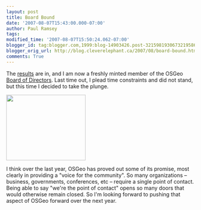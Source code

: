 ```yaml
---
layout: post
title: Board Bound
date: '2007-08-07T15:43:00.000-07:00'
author: Paul Ramsey
tags: 
modified_time: '2007-08-07T15:50:24.062-07:00'
blogger_id: tag:blogger.com,1999:blog-14903426.post-3215981930673219586
blogger_orig_url: http://blog.cleverelephant.ca/2007/08/board-bound.html
comments: True
---
```


The [results](http://lists.osgeo.org/pipermail/discuss/2007-August/002158.html) are in, and I am now a freshly minted member of the OSGeo [Board of Directors](http://wiki.osgeo.org/index.php/Board_of_Directors). Last time out, I plead time constraints and did not stand, but this time I decided to take the plunge.

<img src="http://www.eyesontutorials.com/images/Drawing/Sigma/tut17_WoodenPlank/10.jpg" width="212" height="175" />

I think over the last year, OSGeo has proved out some of its promise, most clearly in providing a "voice for the community".  So many organizations &ndash; business, governments, conferences, etc &ndash; require a single point of contact.  Being able to say "we're the point of contact" opens so many doors that would otherwise remain closed.  So I'm looking forward to pushing that aspect of OSGeo forward over the next year.